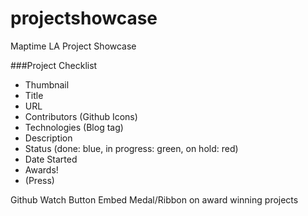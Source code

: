 # projectshowcase
Maptime LA Project Showcase

###Project Checklist
* Thumbnail
* Title
* URL
* Contributors (Github Icons)
* Technologies (Blog tag) 
* Description 
* Status (done: blue, in progress: green, on hold: red)
* Date Started
* Awards!
* (Press)

Github Watch Button Embed
Medal/Ribbon on award winning projects

